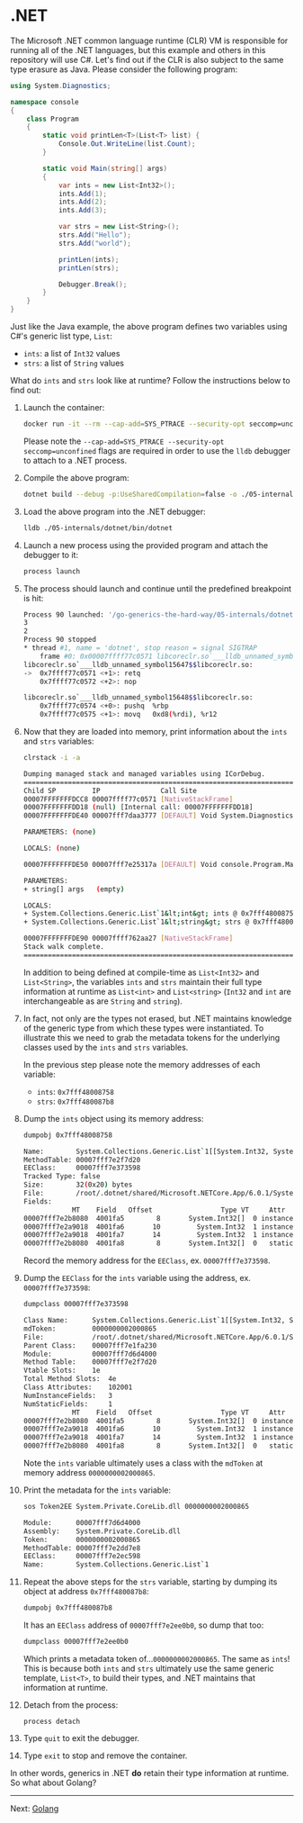 # .NET

The Microsoft .NET common language runtime (CLR) VM is responsible for running all of the .NET languages, but this example and others in this repository will use C#. Let's find out if the CLR is also subject to the same type erasure as Java. Please consider the following program:

```csharp
using System.Diagnostics;

namespace console
{
    class Program
    {
        static void printLen<T>(List<T> list) {
            Console.Out.WriteLine(list.Count);
        }

        static void Main(string[] args)
        {
            var ints = new List<Int32>();
            ints.Add(1);
            ints.Add(2);
            ints.Add(3);

            var strs = new List<String>();
            strs.Add("Hello");
            strs.Add("world");

            printLen(ints);
            printLen(strs);

            Debugger.Break();
        }
    }
}
```

Just like the Java example, the above program defines two variables using C#'s generic list type, `List`:

* `ints`: a list of `Int32` values
* `strs`: a list of `String` values

What do `ints` and `strs` look like at runtime? Follow the instructions below to find out:

1. Launch the container:

    ```bash
    docker run -it --rm --cap-add=SYS_PTRACE --security-opt seccomp=unconfined go-generics-the-hard-way
    ```

    Please note the `--cap-add=SYS_PTRACE --security-opt seccomp=unconfined` flags are required in order to use the `lldb` debugger to attach to a .NET process.

1. Compile the above program:

    ```bash
    dotnet build --debug -p:UseSharedCompilation=false -o ./05-internals/dotnet/bin ./05-internals/dotnet
    ```

1. Load the above program into the .NET debugger:

    ```bash
    lldb ./05-internals/dotnet/bin/dotnet
    ```

1. Launch a new process using the provided program and attach the debugger to it:

    ```bash
    process launch
    ```

1. The process should launch and continue until the predefined breakpoint is hit:

    ```bash
    Process 90 launched: '/go-generics-the-hard-way/05-internals/dotnet/bin/dotnet' (x86_64)
    3
    2
    Process 90 stopped
    * thread #1, name = 'dotnet', stop reason = signal SIGTRAP
        frame #0: 0x00007ffff77c0571 libcoreclr.so`___lldb_unnamed_symbol15647$$libcoreclr.so + 1
    libcoreclr.so`___lldb_unnamed_symbol15647$$libcoreclr.so:
    ->  0x7ffff77c0571 <+1>: retq   
        0x7ffff77c0572 <+2>: nop    

    libcoreclr.so`___lldb_unnamed_symbol15648$$libcoreclr.so:
        0x7ffff77c0574 <+0>: pushq  %rbp
        0x7ffff77c0575 <+1>: movq   0xd8(%rdi), %r12
    ```

1. Now that they are loaded into memory, print information about the `ints` and `strs` variables:

    ```bash
    clrstack -i -a
    ```

    ```bash
    Dumping managed stack and managed variables using ICorDebug.
    =============================================================================
    Child SP         IP               Call Site
    00007FFFFFFFDCC8 00007ffff77c0571 [NativeStackFrame]
    00007FFFFFFFDD18 (null) [Internal call: 00007FFFFFFFDD18]
    00007FFFFFFFDE40 00007fff7daa3777 [DEFAULT] Void System.Diagnostics.Debugger.Break() (/root/.dotnet/shared/Microsoft.NETCore.App/6.0.1/System.Private.CoreLib.dll)

    PARAMETERS: (none)

    LOCALS: (none)

    00007FFFFFFFDE50 00007fff7e25317a [DEFAULT] Void console.Program.Main(SZArray String) (/go-generics-the-hard-way/05-internals/dotnet/bin/dotnet.dll)

    PARAMETERS:
    + string[] args   (empty)

    LOCALS:
    + System.Collections.Generic.List`1&lt;int&gt; ints @ 0x7fff48008758
    + System.Collections.Generic.List`1&lt;string&gt; strs @ 0x7fff480087b8

    00007FFFFFFFDE90 00007ffff762aa27 [NativeStackFrame]
    Stack walk complete.
    =============================================================================
    ```

    In addition to being defined at compile-time as `List<Int32>` and `List<String>`, the variables `ints` and `strs` maintain their full type information at runtime as `List<int>` and `List<string>` (`Int32` and `int` are interchangeable as are `String` and `string`).

1. In fact, not only are the types not erased, but .NET maintains knowledge of the generic type from which these types were instantiated. To illustrate this we need to grab the metadata tokens for the underlying classes used by the `ints` and `strs` variables.

    In the previous step please note the memory addresses of each variable:

      * `ints`: `0x7fff48008758`
      * `strs`: `0x7fff480087b8`

1. Dump the `ints` object using its memory address:

    ```bash
    dumpobj 0x7fff48008758
    ```

    ```bash
    Name:        System.Collections.Generic.List`1[[System.Int32, System.Private.CoreLib]]
    MethodTable: 00007fff7e2f7d20
    EEClass:     00007fff7e373598
    Tracked Type: false
    Size:        32(0x20) bytes
    File:        /root/.dotnet/shared/Microsoft.NETCore.App/6.0.1/System.Private.CoreLib.dll
    Fields:
                MT    Field   Offset                 Type VT     Attr            Value Name
    00007fff7e2b8080  4001fa5        8       System.Int32[]  0 instance 00007fff48008790 _items
    00007fff7e2a9018  4001fa6       10         System.Int32  1 instance                3 _size
    00007fff7e2a9018  4001fa7       14         System.Int32  1 instance                3 _version
    00007fff7e2b8080  4001fa8        8       System.Int32[]  0   static dynamic statics NYI                 s_emptyArray
    ```

    Record the memory address for the `EEClass`, ex. `00007fff7e373598`.

1. Dump the `EEClass` for the `ints` variable using the address, ex. `00007fff7e373598`:

    ```bash
    dumpclass 00007fff7e373598
    ```

    ```bash
    Class Name:      System.Collections.Generic.List`1[[System.Int32, System.Private.CoreLib]]
    mdToken:         0000000002000865
    File:            /root/.dotnet/shared/Microsoft.NETCore.App/6.0.1/System.Private.CoreLib.dll
    Parent Class:    00007fff7e1fa230
    Module:          00007fff7d6d4000
    Method Table:    00007fff7e2f7d20
    Vtable Slots:    1e
    Total Method Slots:  4e
    Class Attributes:    102001  
    NumInstanceFields:   3
    NumStaticFields:     1
                MT    Field   Offset                 Type VT     Attr            Value Name
    00007fff7e2b8080  4001fa5        8       System.Int32[]  0 instance           _items
    00007fff7e2a9018  4001fa6       10         System.Int32  1 instance           _size
    00007fff7e2a9018  4001fa7       14         System.Int32  1 instance           _version
    00007fff7e2b8080  4001fa8        8       System.Int32[]  0   static dynamic statics NYI                 s_emptyArray
    ```

    Note the `ints` variable ultimately uses a class with the `mdToken` at memory address `0000000002000865`.

1. Print the metadata for the `ints` variable:

    ```bash
    sos Token2EE System.Private.CoreLib.dll 0000000002000865
    ```

    ```bash
    Module:      00007fff7d6d4000
    Assembly:    System.Private.CoreLib.dll
    Token:       0000000002000865
    MethodTable: 00007fff7e2dd7e8
    EEClass:     00007fff7e2ec598
    Name:        System.Collections.Generic.List`1
    ```

1. Repeat the above steps for the `strs` variable, starting by dumping its object at address `0x7fff480087b8`:

    ```bash
    dumpobj 0x7fff480087b8
    ```

    It has an `EEClass` address of `00007fff7e2ee0b0`, so dump that too:

    ```bash
    dumpclass 00007fff7e2ee0b0
    ```

    Which prints a metadata token of...`0000000002000865`. The same as `ints`! This is because both `ints` and `strs` ultimately use the same generic template, `List<T>`, to build their types, and .NET maintains that information at runtime.

1. Detach from the process:

    ```
    process detach
    ```

1. Type `quit` to exit the debugger.

1. Type `exit` to stop and remove the container.

In other words, generics in .NET **do** retain their type information at runtime. So what about Golang?

---

Next: [Golang](./04-golang.md)
